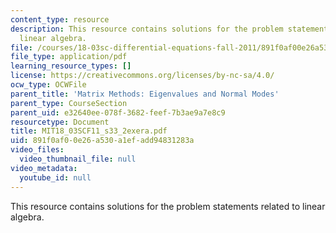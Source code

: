 ```yaml
---
content_type: resource
description: This resource contains solutions for the problem statements related to
  linear algebra.
file: /courses/18-03sc-differential-equations-fall-2011/891f0af00e26a530a1efadd94831283a_MIT18_03SCF11_s33_2exera.pdf
file_type: application/pdf
learning_resource_types: []
license: https://creativecommons.org/licenses/by-nc-sa/4.0/
ocw_type: OCWFile
parent_title: 'Matrix Methods: Eigenvalues and Normal Modes'
parent_type: CourseSection
parent_uid: e32640ee-078f-3682-feef-7b3ae9a7e8c9
resourcetype: Document
title: MIT18_03SCF11_s33_2exera.pdf
uid: 891f0af0-0e26-a530-a1ef-add94831283a
video_files:
  video_thumbnail_file: null
video_metadata:
  youtube_id: null
---
```

This resource contains solutions for the problem statements related to linear algebra.